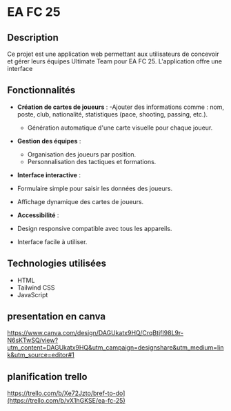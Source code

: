 
#  EA FC 25


## Description

Ce projet est une application web permettant aux utilisateurs de concevoir et gérer leurs équipes Ultimate Team pour EA FC 25. L'application offre une interface

## Fonctionnalités

- **Création de cartes de joueurs** : 
  -Ajouter des informations comme : nom, poste, club, nationalité, statistiques (pace, shooting, passing, etc.).

  - Génération automatique d'une carte visuelle pour chaque joueur.
  

- **Gestion des équipes** :
  - Organisation des joueurs par position.
  - Personnalisation des tactiques et formations.
 
- **Interface interactive** :
 - Formulaire simple pour saisir les données des joueurs.
 - Affichage dynamique des cartes de joueurs.

- **Accessibilité** :
- Design responsive compatible avec tous les appareils.
- Interface facile à utiliser.


## Technologies utilisées

- HTML
- Tailwind CSS
- JavaScript
## presentation en canva 
https://www.canva.com/design/DAGUkatx9HQ/CrqBtjfI98L9r-N6sKTwSQ/view?utm_content=DAGUkatx9HQ&utm_campaign=designshare&utm_medium=link&utm_source=editor#1
## planification trello 
https://trello.com/b/Xe72Jzto/bref-to-do](https://trello.com/b/vX1hGKSE/ea-fc-25)
